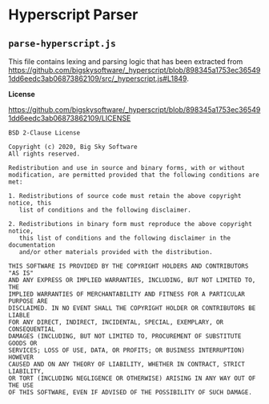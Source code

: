 # Hyperscript Parser


## `parse-hyperscript.js`

This file contains lexing and parsing logic that has been extracted from https://github.com/bigskysoftware/_hyperscript/blob/898345a1753ec365491dd6eedc3ab06873862109/src/_hyperscript.js#L1849.

**License**

https://github.com/bigskysoftware/_hyperscript/blob/898345a1753ec365491dd6eedc3ab06873862109/LICENSE

```
BSD 2-Clause License

Copyright (c) 2020, Big Sky Software
All rights reserved.

Redistribution and use in source and binary forms, with or without
modification, are permitted provided that the following conditions are met:

1. Redistributions of source code must retain the above copyright notice, this
   list of conditions and the following disclaimer.

2. Redistributions in binary form must reproduce the above copyright notice,
   this list of conditions and the following disclaimer in the documentation
   and/or other materials provided with the distribution.

THIS SOFTWARE IS PROVIDED BY THE COPYRIGHT HOLDERS AND CONTRIBUTORS "AS IS"
AND ANY EXPRESS OR IMPLIED WARRANTIES, INCLUDING, BUT NOT LIMITED TO, THE
IMPLIED WARRANTIES OF MERCHANTABILITY AND FITNESS FOR A PARTICULAR PURPOSE ARE
DISCLAIMED. IN NO EVENT SHALL THE COPYRIGHT HOLDER OR CONTRIBUTORS BE LIABLE
FOR ANY DIRECT, INDIRECT, INCIDENTAL, SPECIAL, EXEMPLARY, OR CONSEQUENTIAL
DAMAGES (INCLUDING, BUT NOT LIMITED TO, PROCUREMENT OF SUBSTITUTE GOODS OR
SERVICES; LOSS OF USE, DATA, OR PROFITS; OR BUSINESS INTERRUPTION) HOWEVER
CAUSED AND ON ANY THEORY OF LIABILITY, WHETHER IN CONTRACT, STRICT LIABILITY,
OR TORT (INCLUDING NEGLIGENCE OR OTHERWISE) ARISING IN ANY WAY OUT OF THE USE
OF THIS SOFTWARE, EVEN IF ADVISED OF THE POSSIBILITY OF SUCH DAMAGE.
```